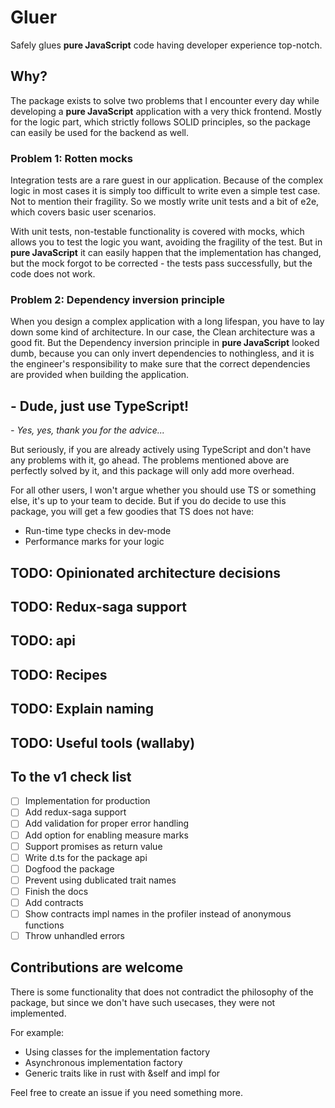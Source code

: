 # Gluer

Safely glues **pure JavaScript** code having developer experience top-notch.

## Why?

The package exists to solve two problems that I encounter every day while developing a **pure JavaScript** application with a very thick frontend. Mostly for the logic part, which strictly follows SOLID principles, so the package can easily be used for the backend as well.

### Problem 1: Rotten mocks

Integration tests are a rare guest in our application. Because of the complex logic in most cases it is simply too difficult to write even a simple test case. Not to mention their fragility. So we mostly write unit tests and a bit of e2e, which covers basic user scenarios.

With unit tests, non-testable functionality is covered with mocks, which allows you to test the logic you want, avoiding the fragility of the test. But in **pure JavaScript** it can easily happen that the implementation has changed, but the mock forgot to be corrected - the tests pass successfully, but the code does not work.

### Problem 2: Dependency inversion principle

When you design a complex application with a long lifespan, you have to lay down some kind of architecture. In our case, the Clean architecture was a good fit. But the Dependency inversion principle in **pure JavaScript** looked dumb, because you can only invert dependencies to nothingless, and it is the engineer's responsibility to make sure that the correct dependencies are provided when building the application.

## - Dude, just use TypeScript!

_\- Yes, yes, thank you for the advice..._

But seriously, if you are already actively using TypeScript and don't have any problems with it, go ahead. The problems mentioned above are perfectly solved by it, and this package will only add more overhead.

For all other users, I won't argue whether you should use TS or something else, it's up to your team to decide. But if you do decide to use this package, you will get a few goodies that TS does not have:

- Run-time type checks in dev-mode
- Performance marks for your logic

## TODO: Opinionated architecture decisions

## TODO: Redux-saga support

## TODO: api

## TODO: Recipes

## TODO: Explain naming

## TODO: Useful tools (wallaby)

## To the v1 check list

- [ ] Implementation for production
- [ ] Add redux-saga support
- [ ] Add validation for proper error handling
- [ ] Add option for enabling measure marks
- [ ] Support promises as return value
- [ ] Write d.ts for the package api
- [ ] Dogfood the package
- [ ] Prevent using dublicated trait names
- [ ] Finish the docs
- [ ] Add contracts
- [ ] Show contracts impl names in the profiler instead of anonymous functions
- [ ] Throw unhandled errors

## Contributions are welcome

There is some functionality that does not contradict the philosophy of the package, but since we don't have such usecases, they were not implemented.

For example:

- Using classes for the implementation factory
- Asynchronous implementation factory
- Generic traits like in rust with &self and impl for

Feel free to create an issue if you need something more.
